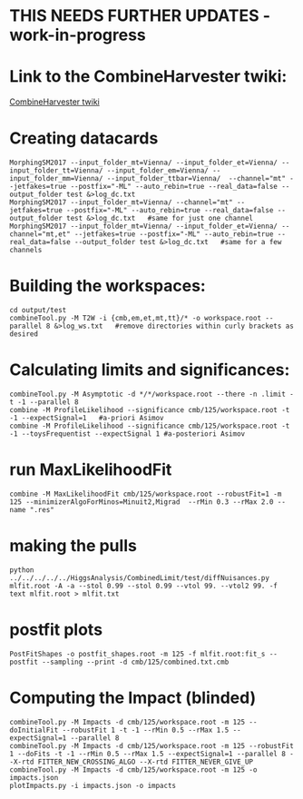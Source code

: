 # THIS NEEDS FURTHER UPDATES - work-in-progress

# Link to the CombineHarvester twiki:
[CombineHarvester twiki](http://cms-analysis.github.io/CombineHarvester/index.html)


# Creating datacards

    MorphingSM2017 --input_folder_mt=Vienna/ --input_folder_et=Vienna/ --input_folder_tt=Vienna/ --input_folder_em=Vienna/ --input_folder_mm=Vienna/ --input_folder_ttbar=Vienna/  --channel="mt" --jetfakes=true --postfix="-ML" --auto_rebin=true --real_data=false --output_folder test &>log_dc.txt
    MorphingSM2017 --input_folder_mt=Vienna/ --channel="mt" --jetfakes=true --postfix="-ML" --auto_rebin=true --real_data=false --output_folder test &>log_dc.txt   #same for just one channel
    MorphingSM2017 --input_folder_mt=Vienna/ --input_folder_et=Vienna/ --channel="mt,et" --jetfakes=true --postfix="-ML" --auto_rebin=true --real_data=false --output_folder test &>log_dc.txt   #same for a few channels


# Building the workspaces:

    cd output/test
    combineTool.py -M T2W -i {cmb,em,et,mt,tt}/* -o workspace.root --parallel 8 &>log_ws.txt   #remove directories within curly brackets as desired


# Calculating limits and significances:
    combineTool.py -M Asymptotic -d */*/workspace.root --there -n .limit -t -1 --parallel 8
    combine -M ProfileLikelihood --significance cmb/125/workspace.root -t -1 --expectSignal=1   #a-priori Asimov
    combine -M ProfileLikelihood --significance cmb/125/workspace.root -t -1 --toysFrequentist --expectSignal 1 #a-posteriori Asimov


# run MaxLikelihoodFit

    combine -M MaxLikelihoodFit cmb/125/workspace.root --robustFit=1 -m 125 --minimizerAlgoForMinos=Minuit2,Migrad  --rMin 0.3 --rMax 2.0 --name ".res"
    

# making the pulls

    python ../../../../../HiggsAnalysis/CombinedLimit/test/diffNuisances.py  mlfit.root -A -a --stol 0.99 --stol 0.99 --vtol 99. --vtol2 99. -f text mlfit.root > mlfit.txt


# postfit plots

    PostFitShapes -o postfit_shapes.root -m 125 -f mlfit.root:fit_s --postfit --sampling --print -d cmb/125/combined.txt.cmb
    

# Computing the Impact (blinded)

    combineTool.py -M Impacts -d cmb/125/workspace.root -m 125 --doInitialFit --robustFit 1 -t -1 --rMin 0.5 --rMax 1.5 --expectSignal=1 --parallel 8
    combineTool.py -M Impacts -d cmb/125/workspace.root -m 125 --robustFit 1 --doFits -t -1 --rMin 0.5 --rMax 1.5 --expectSignal=1 --parallel 8 --X-rtd FITTER_NEW_CROSSING_ALGO --X-rtd FITTER_NEVER_GIVE_UP
    combineTool.py -M Impacts -d cmb/125/workspace.root -m 125 -o impacts.json
    plotImpacts.py -i impacts.json -o impacts
